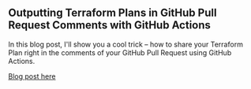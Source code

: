 ## Outputting Terraform Plans in GitHub Pull Request Comments with GitHub Actions

In this blog post, I'll show you a cool trick – how to share your Terraform Plan right in the comments of your GitHub Pull Request using GitHub Actions.

[Blog post here](https://thomasthornton.cloud/2022/02/26/referencing-azure-key-vault-secrets-in-terraform/)